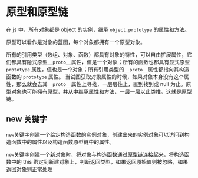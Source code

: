 # 原型和原型链

在 js 中，所有对象都是 object 的实例，继承 `object.prototype` 的属性和方法。

原型可以看作是对象的蓝图，每个对象都拥有一个原型对象。

所有的引用类型（数组、对象、函数）都具有对象的特性，可以自由扩展属性，它们都具有隐式原型`__proto__`属性，值是一个对象；所有的函数也都具有显式原型 `prototype` 属性，值也是一个对象；所有引用类型的`__proto__`属性都指向其构造函数的 `prototype` 属性。
当试图获取对象属性的时候，如果对象本身没有这个属性，那么就会去其`__proto__`属性上寻找，一层层往上，直到找到或 null 为止。原型对象也可能拥有原型，并从中继承属性和方法，一层一层以此类推。这就是原型链。

## new 关键字

`new`关键字创建一个给定构造函数的实例对象，创建出来的实例对象可以访问到构造函数中的属性以及构造函数原型链中的属性。

`new`关键字创建一个新对象时，将对象与构造函数通过原型链连接起来，将构造函数中的 this 绑定到新建对象上，判断返回类型，如果返回原始值则被忽略，如果返回对象则正常处理
